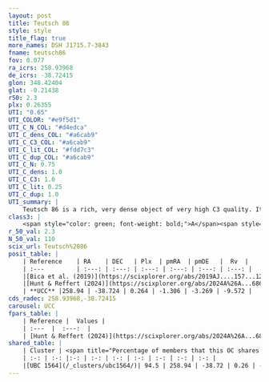 ```yaml
---
layout: post
title: Teutsch 86
style: style
title_flag: true
more_names: DSH J1715.7-3843
fname: teutsch86
fov: 0.077
ra_icrs: 258.93968
de_icrs: -38.72415
glon: 348.42404
glat: -0.21438
r50: 2.3
plx: 0.26355
UTI: "0.65"
UTI_COLOR: "#e9f5d1"
UTI_C_N_COL: "#d4edca"
UTI_C_dens_COL: "#a6cab9"
UTI_C_C3_COL: "#a6cab9"
UTI_C_lit_COL: "#fdd7c3"
UTI_C_dup_COL: "#a6cab9"
UTI_C_N: 0.75
UTI_C_dens: 1.0
UTI_C_C3: 1.0
UTI_C_lit: 0.25
UTI_C_dup: 1.0
UTI_summary: |
    Teutsch 86 is a rich, very dense object of very high C3 quality. It is poorly studied in the literature. This object shares a large percentage of members with a later reported entry.
class3: |
    <span style="color: green; font-weight: bold;">A</span><span style="color: green; font-weight: bold;">A</span>
r_50_val: 2.3
N_50_val: 110
scix_url: Teutsch%2086
posit_table: |
    | Reference    | RA    | DEC   | Plx  | pmRA  | pmDE   |  Rv  |
    | :---         | :---: | :---: | :---: | :---: | :---: | :---: |
    |[Bica et al. (2019)](https://scixplorer.org/abs/2019AJ....157...12B) | 258.932 | -38.726 | -- | -- | -- | -- |
    |[Hunt & Reffert (2024)](https://scixplorer.org/abs/2024A%26A...686A..42H) | 258.954 | -38.721 | 0.281 | -1.307 | -3.276 | 8.458 |
    | **UCC** |258.94 | -38.724 | 0.264 | -1.306 | -3.269 | -9.572 | 
cds_radec: 258.93968,-38.72415
carousel: UCC
fpars_table: |
    | Reference |  Values |
    | :---  |  :---:  |
    | [Hunt & Reffert (2024)](https://scixplorer.org/abs/2024A%26A...686A..42H) | `MassJ=4062.89` |
shared_table: |
    | Cluster | <span title="Percentage of members that this OC shares with the ones listed">%</span>   | RA   | DEC   | Plx   | pmRA  | pmDE  | Rv | UTI |
    | :-: | :-: |:-: | :-: | :-: | :-: | :-: | :-: | :-: |
    |[UBC 1564](/_clusters/ubc1564/)| 94.5 | 258.94 | -38.72 | 0.26 | -1.3 | -3.27 | -9.57 |0.08 |
---
```

